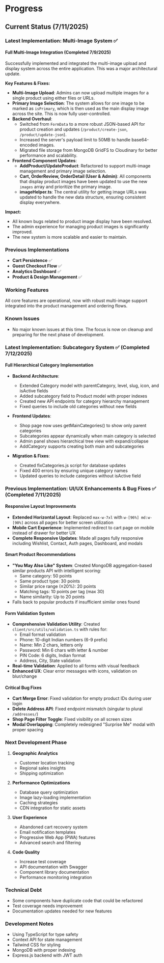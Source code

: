 # Progress

## Current Status (7/11/2025)

### Latest Implementation: Multi-Image System ✅

#### Full Multi-Image Integration (Completed 7/9/2025)
Successfully implemented and integrated the multi-image upload and display system across the entire application. This was a major architectural update.

**Key Features & Fixes:**
-   **Multi-Image Upload**: Admins can now upload multiple images for a single product using either files or URLs.
-   **Primary Image Selection**: The system allows for one image to be marked as `isPrimary`, which is then used as the main display image across the site. This is now fully user-controlled.
-   **Backend Overhaul**:
    *   Switched from `FormData` to a more robust JSON-based API for product creation and updates (`/product/create-json`, `/product/update-json`).
    *   Increased the server's payload limit to 50MB to handle base64-encoded images.
    *   Migrated file storage from MongoDB GridFS to Cloudinary for better performance and scalability.
-   **Frontend Component Updates**:
    *   **AddProduct/UpdateProduct**: Refactored to support multi-image management and primary image selection.
    *   **Cart, OrderReview, OrderDetail (User & Admin)**: All components that display product images have been updated to use the new `images` array and prioritize the primary image.
    *   **imageHelper.ts**: The central utility for getting image URLs was updated to handle the new data structure, ensuring consistent display everywhere.

**Impact:**
-   All known bugs related to product image display have been resolved.
-   The admin experience for managing product images is significantly improved.
-   The new system is more scalable and easier to maintain.

### Previous Implementations
-   **Cart Persistence** ✅
-   **Guest Checkout Flow** ✅
-   **Analytics Dashboard** ✅
-   **Product & Design Management** ✅

### Working Features
All core features are operational, now with robust multi-image support integrated into the product management and ordering flows.

### Known Issues
-   No major known issues at this time. The focus is now on cleanup and preparing for the next phase of development.

### Latest Implementation: Subcategory System ✅ (Completed 7/12/2025)

#### Full Hierarchical Category Implementation
- **Backend Architecture**:
  - Extended Category model with parentCategory, level, slug, icon, and isActive fields
  - Added subcategory field to Product model with proper indexes
  - Created new API endpoints for category hierarchy management
  - Fixed queries to include old categories without new fields

- **Frontend Updates**:
  - Shop page now uses getMainCategories() to show only parent categories
  - Subcategories appear dynamically when main category is selected
  - Admin panel shows hierarchical tree view with expand/collapse
  - AddCategory supports creating both main and subcategories

- **Migration & Fixes**:
  - Created fixCategories.js script for database updates
  - Fixed 400 errors by ensuring unique category names
  - Updated queries to include categories without isActive field

### Previous Implementation: UI/UX Enhancements & Bug Fixes ✅ (Completed 7/11/2025)

#### Responsive Layout Improvements
- **Extended Horizontal Layout**: Replaced `max-w-7xl` with `w-[96%] md:w-[90%]` across all pages for better screen utilization
- **Mobile Cart Experience**: Implemented redirect to cart page on mobile instead of drawer for better UX
- **Complete Responsive Updates**: Made all pages fully responsive including Wishlist, Contact, Auth pages, Dashboard, and modals

#### Smart Product Recommendations
- **"You May Also Like" System**: Created MongoDB aggregation-based similar products API with intelligent scoring:
  - Same category: 50 points
  - Same product type: 30 points
  - Similar price range (±20%): 20 points
  - Matching tags: 10 points per tag (max 30)
  - Name similarity: Up to 20 points
- Falls back to popular products if insufficient similar ones found

#### Form Validation System
- **Comprehensive Validation Utility**: Created `client/src/utils/validation.ts` with rules for:
  - Email format validation
  - Phone: 10-digit Indian numbers (6-9 prefix)
  - Name: Min 2 chars, letters only
  - Password: Min 6 chars with letter & number
  - PIN Code: 6 digits, Indian format
  - Address, City, State validation
- **Real-time Validation**: Applied to all forms with visual feedback
- **Enhanced UX**: Clear error messages with icons, validation on blur/change

#### Critical Bug Fixes
- **Cart Merge Error**: Fixed validation for empty product IDs during user login
- **Delete Address API**: Fixed endpoint mismatch (singular to plural `/addresses/`)
- **Shop Page Filter Toggle**: Fixed visibility on all screen sizes
- **Modal Overlapping**: Completely redesigned "Surprise Me" modal with proper spacing

### Next Development Phase
1. **Geographic Analytics**
   - Customer location tracking
   - Regional sales insights
   - Shipping optimization

2. **Performance Optimizations**
   - Database query optimization
   - Image lazy-loading implementation
   - Caching strategies
   - CDN integration for static assets

3. **User Experience**
   - Abandoned cart recovery system
   - Email notification templates
   - Progressive Web App (PWA) features
   - Advanced search and filtering

4. **Code Quality**
   - Increase test coverage
   - API documentation with Swagger
   - Component library documentation
   - Performance monitoring integration

### Technical Debt
- Some components have duplicate code that could be refactored
- Test coverage needs improvement
- Documentation updates needed for new features

### Development Notes
- Using TypeScript for type safety
- Context API for state management
- Tailwind CSS for styling
- MongoDB with proper indexing
- Express.js backend with JWT auth
